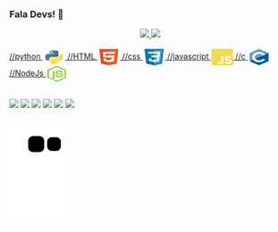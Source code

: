### Fala Devs! 👋
<div align="center">
  <a href="https://github.com/hugostrix">
  <img height="180em" src="https://github-readme-stats.vercel.app/api?username=hugostrix&show_icons=true&theme=dark&include_all_commits=true&count_private=true"/>
  <img height="180em" src="https://github-readme-stats.vercel.app/api/top-langs/?username=hugostrix&layout=compact&langs_count=7&theme=dark"/>
</div>
  
<div style="display: inline_block"><br>
 //python   <img align="center" alt="Hugo-Python" height="30" width="40" src="https://raw.githubusercontent.com/devicons/devicon/master/icons/python/python-original.svg">
 //HTML    <img align="center" alt="Hugo-HTML" height="30" width="40" src="https://raw.githubusercontent.com/devicons/devicon/master/icons/html5/html5-original.svg">
 //css   <img align="center" alt="Hugo-CSS" height="30" width="40" src="https://raw.githubusercontent.com/devicons/devicon/master/icons/css3/css3-original.svg">
 //javascript   <img align="center" alt="Hugo-Js" height="30" width="40" src="https://raw.githubusercontent.com/devicons/devicon/master/icons/javascript/javascript-plain.svg">
 //c   <img align="center" alt="Hugo-C" height="30" width="40" src="https://github.com/devicons/devicon/blob/master/icons/c/c-original.svg">
 //NodeJs   <img align="center" alt="Hugo-Node" height="30" width="40" src="https://github.com/devicons/devicon/blob/master/icons/nodejs/nodejs-original.svg">

  ##
  </div>
  
<div> 
  <a href="https://www.youtube.com/channel/UC4Z_x4OrnjZ-G3INqrq-YWA" target="_blank"><img src="https://img.shields.io/badge/YouTube-FF0000?style=for-the-badge&logo=youtube&logoColor=white" target="_blank"></a>
  <a href="https://www.instagram.com/_vitorhugomr/" target="_blank"><img src="https://img.shields.io/badge/-Instagram-%23E4405F?style=for-the-badge&logo=instagram&logoColor=white" target="_blank"></a>
 	<a href="https://www.twitch.tv/hugostrix" target="_blank"><img src="https://img.shields.io/badge/Twitch-9146FF?style=for-the-badge&logo=twitch&logoColor=white" target="_blank"></a>
 <a href="https://discord.gg/aKrWbaH8by" target="_blank"><img src="https://img.shields.io/badge/Discord-7289DA?style=for-the-badge&logo=discord&logoColor=white" target="_blank"></a> 
  <a href = "*"><img src="https://img.shields.io/badge/-Gmail-%23333?style=for-the-badge&logo=gmail&logoColor=white" target="_blank"></a>
  <a href="https://www.linkedin.com/in/vitorhugomrtecno/" target="_blank"><img src="https://img.shields.io/badge/-LinkedIn-%230077B5?style=for-the-badge&logo=linkedin&logoColor=white" target="_blank"></a> 
 
  ![Snake animation](https://github.com/rafaballerini/rafaballerini/blob/output/github-contribution-grid-snake.svg)
 
</div>
